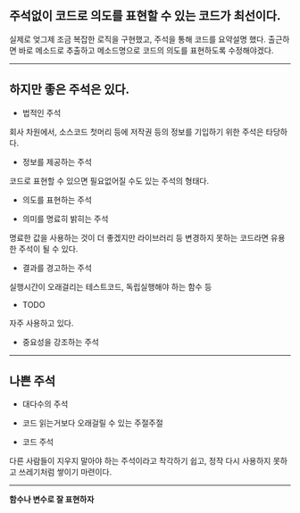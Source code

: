 ## 주석없이 코드로 의도를 표현할 수 있는 코드가 최선이다.

실제로 엊그제 조금 복잡한 로직을 구현했고, 주석을 통해 코드를 요약설명 했다.
출근하면 바로 메소드로 추출하고 메소드명으로 코드의 의도를 표현하도록 수정해야겠다.

---

## 하지만 좋은 주석은 있다.

- 법적인 주석

회사 차원에서, 소스코드 첫머리 등에 저작권 등의 정보를 기입하기 위한 주석은 타당하다.

- 정보를 제공하는 주석

코드로 표현할 수 있으면 필요없어질 수도 있는 주석의 형태다.

- 의도를 표현하는 주석

- 의미를 명료히 밝히는 주석

명료한 값을 사용하는 것이 더 좋겠지만 라이브러리 등 변경하지 못하는 코드라면
유용한 주석이 될 수 있다.

- 결과를 경고하는 주석

실행시간이 오래걸리는 테스트코드, 독립실행해야 하는 함수 등

- TODO

자주 사용하고 있다.

- 중요성을 강조하는 주석

---

## 나쁜 주석

- 대다수의 주석

- 코드 읽는거보다 오래걸릴 수 있는 주절주절

- 코드 주석

다른 사람들이 지우지 말아야 하는 주석이라고 착각하기 쉽고, 정작 다시 사용하지 못하고 쓰레기처럼 쌓이기 마련이다.

---

**함수나 변수로 잘 표현하자**